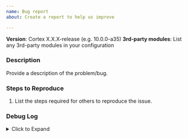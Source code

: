 ```yaml
---
name: Bug report
about: Create a report to help us improve

---
```


**Version**: Cortex X.X.X-release (e.g. 10.0.0-a35)
**3rd-party modules**: List any 3rd-party modules in your configuration

### Description ###

Provide a description of the problem/bug.

### Steps to Reproduce ###

1. List the steps required for others to reproduce the issue.

### Debug Log ###

<details>
<summary>Click to Expand</summary><p>

<!-- Optional: Insert debug log output below -->

```

```
</p>
</details>
